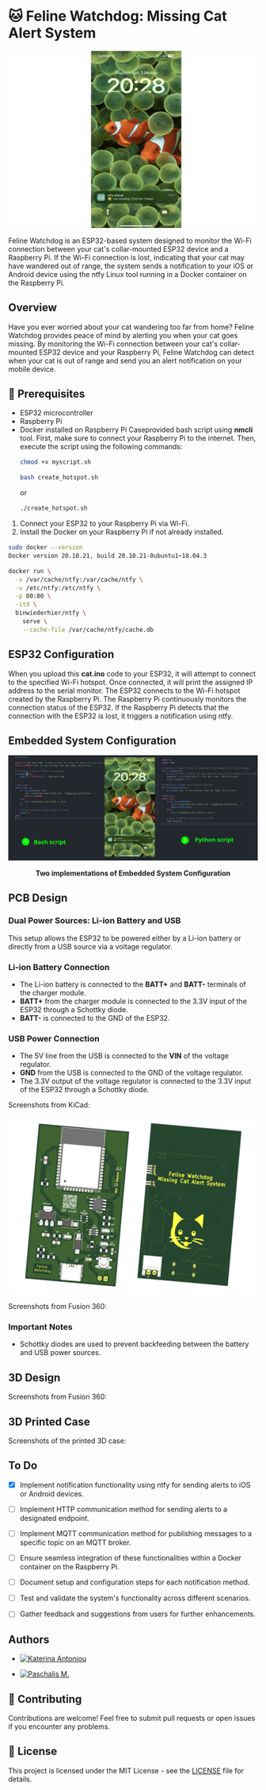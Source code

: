   # 🐱 Feline Watchdog: Missing Cat Alert System
  ![ProjectImage](Images/ProjectImage.png)

  Feline Watchdog is an ESP32-based system designed to monitor the Wi-Fi connection between your cat's collar-mounted ESP32 device and a Raspberry Pi. If the Wi-Fi connection is lost, indicating that your cat may have wandered out of range, the system sends a notification to your iOS or Android device using the ntfy Linux tool running in a Docker container on the Raspberry Pi.

  ## Overview

  Have you ever worried about your cat wandering too far from home? Feline Watchdog provides peace of mind by alerting you when your cat goes missing. By monitoring the Wi-Fi connection between your cat's collar-mounted ESP32 device and your Raspberry Pi, Feline Watchdog can detect when your cat is out of range and send you an alert notification on your mobile device.

  ## 🔧 Prerequisites

  - ESP32 microcontroller
  - Raspberry Pi
  - Docker installed on Raspberry Pi
  Caseprovided bash script using **nmcli** tool. First, make sure to connect your Raspberry Pi to the internet. Then, execute the script using the following commands:
    ```bash
    chmod +x myscript.sh
    ```
    ```bash
    bash create_hotspot.sh
    ```
    or
    ```bash
    ./create_hotspot.sh
    ```
  1. Connect your ESP32 to your Raspberry Pi via Wi-Fi.
  2. Install the Docker on your Raspberry Pi if not already installed. 
  ```bash
  sudo docker --version
  Docker version 20.10.21, build 20.10.21-0ubuntu1~18.04.3
  ```
  ```bash
  docker run \
    -v /var/cache/ntfy:/var/cache/ntfy \
    -v /etc/ntfy:/etc/ntfy \
    -p 80:80 \
    -itd \
    binwiederhier/ntfy \
      serve \
      --cache-file /var/cache/ntfy/cache.db
  ```
  ## ESP32 Configuration
  When you upload this **cat.ino** code to your ESP32, it will attempt to connect to the specified Wi-Fi hotspot. Once connected, it will print the assigned IP address to the serial monitor. The ESP32 connects to the Wi-Fi hotspot created by the Raspberry Pi. The Raspberry Pi continuously monitors the connection status of the ESP32. If the Raspberry Pi detects that the connection with the ESP32 is lost, it triggers a notification using ntfy.
  ## Embedded System Configuration

  ![Alt Text](Images/script.png)

  <p align="center">
    <b>Two implementations of Embedded System Configuration</b>
  </p>

  ## PCB Design


  ### Dual Power Sources: Li-ion Battery and USB

  This setup allows the ESP32 to be powered either by a Li-ion battery or directly from a USB source via a voltage regulator.

  ### Li-ion Battery Connection
  - The Li-ion battery is connected to the **BATT+** and **BATT-** terminals of the charger module.
  - **BATT+** from the charger module is connected to the 3.3V input of the ESP32 through a Schottky diode.
  - **BATT-** is connected to the GND of the ESP32.

  ### USB Power Connection
  - The 5V line from the USB is connected to the **VIN** of the voltage regulator.
  - **GND** from the USB is connected to the GND of the voltage regulator.
  - The 3.3V output of the voltage regulator is connected to the 3.3V input of the ESP32 through a Schottky diode.

  

  Screenshots from KiCad:

  ![Alt Text](Images/FelineWatchdog.png)

  Screenshots from Fusion 360:


  ### Important Notes
  - Schottky diodes are used to prevent backfeeding between the battery and USB power sources.

  ## 3D Design

  Screenshots from Fusion 360:


  ## 3D Printed Case

  Screenshots of the printed 3D case:


  ## To Do

  - [x] Implement notification functionality using ntfy for sending alerts to iOS or Android devices.
  - [ ] Implement HTTP communication method for sending alerts to a designated endpoint.
  - [ ] Implement MQTT communication method for publishing messages to a specific topic on an MQTT broker.
  - [ ] Ensure seamless integration of these functionalities within a Docker container on the Raspberry Pi.
  - [ ] Document setup and configuration steps for each notification method.
  - [ ] Test and validate the system's functionality across different scenarios.
  - [ ] Gather feedback and suggestions from users for further enhancements.


  ## Authors

  - [![Katerina Antoniou](https://img.shields.io/badge/GitHub-Katerina_Antoniou-purple?style=flat&logo=github)](https://github.com/k-antoniou)


  - [![Paschalis M.](https://img.shields.io/badge/GitHub-Paschalis_M.-blue?style=flat&logo=github)](https://github.com/Paschalis)


  ## 🤝 Contributing

  Contributions are welcome! Feel free to submit pull requests or open issues if you encounter any problems.

  ## 📜 License

  This project is licensed under the MIT License - see the [LICENSE](LICENSE) file for details.
